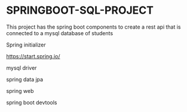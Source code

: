 # SPRINGBOOT-SQL-PROJECT
This project has the spring boot components to create a rest api that is connected to a mysql database of students

Spring initializer

https://start.spring.io/

mysql driver

spring data jpa

spring web

spring boot devtools
